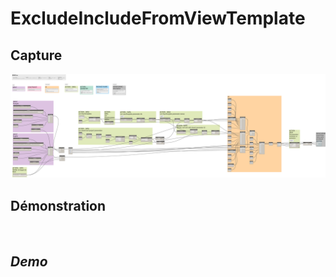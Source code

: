 # ExcludeIncludeFromViewTemplate


## Capture
<img src="BIM1_ExcludeIncludeFromViewTemplate.png" alt="BIM One Inc." /> 

## Démonstration



</br>

## *Demo*







